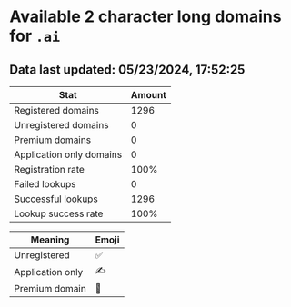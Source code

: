 # Available 2 character long domains for `.ai`

## Data last updated: 05/23/2024, 17:52:25

|Stat|Amount|
|--|--|
|Registered domains|1296|
|Unregistered domains|0|
|Premium domains|0|
|Application only domains|0|
|Registration rate|100%|
|Failed lookups|0|
|Successful lookups|1296|
|Lookup success rate|100%|


|Meaning|Emoji|
|--|--|
|Unregistered|:white_check_mark:|
|Application only|:writing_hand:|
|Premium domain|:gem:|
